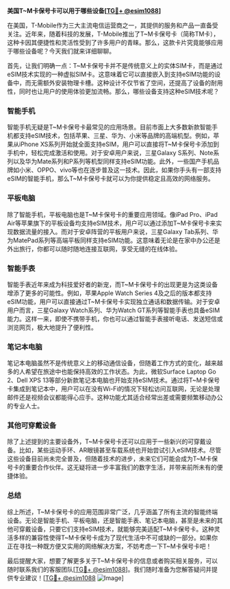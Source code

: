 **美国T~M卡保号卡可以用于哪些设备[[TG💪+ @esim1088](https://t.me/s/esim1088)]**

在美国，T-Mobile作为三大主流电信运营商之一，其提供的服务和产品一直备受关注。近年来，随着科技的发展，T-Mobile推出了T~M卡保号卡（简称TM卡），这种卡因其便捷性和灵活性受到了许多用户的青睐。那么，这款卡片究竟能够应用于哪些设备呢？今天我们就来详细聊聊。

首先，让我们明确一点：T~M卡保号卡并不是传统意义上的实体SIM卡，而是通过eSIM技术实现的一种虚拟SIM卡。这意味着它可以直接嵌入到支持eSIM功能的设备中，而无需额外安装物理卡槽。这种设计不仅节省了空间，还提高了设备的耐用性，同时也让用户的使用体验更加流畅。那么，哪些设备支持这种eSIM技术呢？

### **智能手机**
智能手机无疑是T~M卡保号卡最常见的应用场景。目前市面上大多数新款智能手机都支持eSIM技术，包括苹果、三星、华为、小米等品牌的高端机型。例如，苹果从iPhone XS系列开始就全面支持eSIM，用户可以直接将T~M卡保号卡添加到手机中，轻松完成激活和使用。对于安卓用户来说，三星Galaxy S系列、Note系列以及华为Mate系列和P系列等机型同样支持eSIM功能。此外，一些国产手机品牌如小米、OPPO、vivo等也在逐步普及这一技术。因此，如果你手头有一部支持eSIM的智能手机，那么T~M卡保号卡就可以为你提供稳定且高效的网络服务。

### **平板电脑**
除了智能手机，平板电脑也是T~M卡保号卡的重要应用领域。像iPad Pro、iPad Air等苹果旗下的平板设备均支持eSIM技术，用户可以通过添加T~M卡保号卡来实现数据流量的接入。而对于安卓阵营的平板用户来说，三星Galaxy Tab系列、华为MatePad系列等高端平板同样支持eSIM功能。这意味着无论是在家中办公还是外出旅行，你都可以随时随地连接互联网，享受无缝的在线体验。

### **智能手表**
智能手表近年来成为科技爱好者的新宠，而T~M卡保号卡的出现更是为这类设备增添了更多的可能性。例如，苹果Apple Watch Series 4及之后的版本都支持eSIM功能，用户可以直接通过T~M卡保号卡实现独立通话和数据传输。对于安卓用户而言，三星Galaxy Watch系列、华为Watch GT系列等智能手表也具备eSIM能力。这样一来，即使不携带手机，你也可以通过智能手表接听电话、发送短信或浏览网页，极大地提升了便利性。

### **笔记本电脑**
笔记本电脑虽然不是传统意义上的移动通信设备，但随着工作方式的变化，越来越多的人希望在旅途中也能保持高效的工作状态。为此，微软Surface Laptop Go 2、Dell XPS 13等部分新款笔记本电脑也开始支持eSIM技术。通过将T~M卡保号卡集成到笔记本中，用户可以在没有Wi-Fi的情况下轻松访问互联网，无论是处理邮件还是视频会议都能得心应手。这种功能尤其适合经常出差或需要频繁移动办公的专业人士。

### **其他可穿戴设备**
除了上述提到的主要设备外，T~M卡保号卡还可以应用于一些新兴的可穿戴设备。比如，某些运动手环、AR眼镜甚至车载系统也开始尝试引入eSIM技术。尽管这些设备目前尚未完全普及，但随着技术的进步，未来它们可能会成为T~M卡保号卡的重要合作伙伴。这无疑将进一步丰富我们的数字生活，并带来前所未有的便捷体验。

### **总结**
综上所述，T~M卡保号卡的应用范围非常广泛，几乎涵盖了所有主流的智能终端设备。无论是智能手机、平板电脑，还是智能手表、笔记本电脑，甚至是未来的其他可穿戴设备，只要它们支持eSIM技术，就能够完美适配T~M卡保号卡。这种灵活多样的兼容性使得T~M卡保号卡成为了现代生活中不可或缺的一部分。如果你正在寻找一种既方便又实用的网络解决方案，不妨考虑一下T~M卡保号卡吧！

最后提醒大家，想要了解更多关于T~M卡保号卡的信息或者购买相关服务，可以随时联系我们的客服团队[[TG💪+ @esim1088](https://t.me/s/esim1088)]。我们随时准备为您解答疑问并提供专业建议！[[TG💪+ @esim1088](https://t.me/s/esim1088) ![Image](https://i.postimg.cc/4NQfJmqS/Snipaste-2025-05-13-00-14-12.png)]